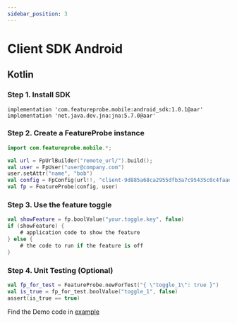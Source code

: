 ```yaml
---
sidebar_position: 3
---
```


# Client SDK Android

## Kotlin

### Step 1. Install SDK

```shel
implementation 'com.featureprobe.mobile:android_sdk:1.0.1@aar'
implementation 'net.java.dev.jna:jna:5.7.0@aar'
```

### Step 2. Create a FeatureProbe instance

```kotlin
import com.featureprobe.mobile.*;

val url = FpUrlBuilder("remote_url/").build();
val user = FpUser("user@company.com")
user.setAttr("name", "bob")
val config = FpConfig(url!!, "client-9d885a68ca2955dfb3a7c95435c0c4faad70b50d", 10u, true)
val fp = FeatureProbe(config, user)
```

### Step 3.  Use the feature toggle

``` kotlin
val showFeature = fp.boolValue("your.toggle.key", false)
if (showFeature) {
    # application code to show the feature
} else {
    # the code to run if the feature is off
}
```

### Step 4. Unit Testing (Optional)

```kotlin
val fp_for_test = FeatureProbe.newForTest("{ \"toggle_1\": true }")
val is_true = fp_for_test.boolValue("toggle_1", false)
assert(is_true == true)
```

Find the Demo code in [example](https://github.com/FeatureProbe/client-sdk-mobile/tree/main/sdk-android/app)

